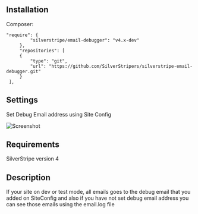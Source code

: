 
## Installation ##

Composer:

```    
"require": {
         "silverstripe/email-debugger": "v4.x-dev"
     },
     "repositories": [
     {
         "type": "git",
         "url": "https://github.com/SilverStripers/silverstripe-email-debugger.git"
     }
 ],
 ```
 
 ## Settings ##
 
 Set Debug Email address using Site Config
 
 ![Screenshot](http://u.cubeupload.com/KavindaHarshana/debugemail.png)

## Requirements ##
SilverStripe version 4

## Description ##

If your site on dev or test mode, all emails goes to the debug email that you added on SiteConfig and also if you have not set debug email address you can see those emails using the email.log file
